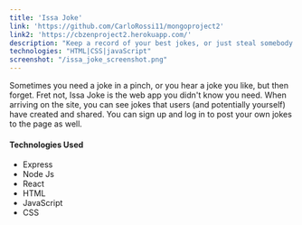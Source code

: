 ```yaml
---
title: 'Issa Joke'
link: 'https://github.com/CarloRossi11/mongoproject2'
link2: 'https://cbzenproject2.herokuapp.com/'
description: "Keep a record of your best jokes, or just steal somebody else's"
technologies: "HTML|CSS|javaScript"
screenshot: "/issa_joke_screenshot.png"
---
```


Sometimes you need a joke in a pinch, or you hear a joke you like, but then forget. Fret not, Issa Joke is the web app you didn't know you need. When arriving on the site, you can see jokes that users (and potentially yourself) have created and shared. You can sign up and log in to post your own jokes to the page as well. 

#### Technologies Used
- Express
- Node Js
- React
- HTML
- JavaScript
- CSS